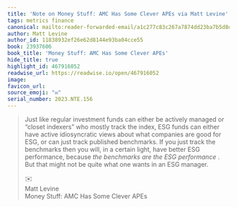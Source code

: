 ```yaml
---
title: 'Note on Money Stuff: AMC Has Some Clever APEs via Matt Levine'
tags: metrics finance
canonical: mailto:reader-forwarded-email/a1c277c83c267a7874dd23ba7b5d8da4
author: Matt Levine
author_id: 11838932ef26e62d8144e93ba04cce55
book: 23937606
book_title: 'Money Stuff: AMC Has Some Clever APEs'
hide_title: true
highlight_id: 467916052
readwise_url: https://readwise.io/open/467916052
image:
favicon_url:
source_emoji: "✉️"
serial_number: 2023.NTE.156
---
```

> Just like regular investment funds can either be actively managed or “closet indexers” who mostly track the index, ESG funds can either have active idiosyncratic views about what companies are good for ESG, or can just track published benchmarks. If you just track the benchmarks then you will, in a certain light, have better ESG performance, because *the benchmarks are the ESG performance* . But that might not be quite what one wants in an ESG manager.
> <div class="quoteback-footer"><div class="quoteback-avatar"><span class="mini-emoji"> ✉️</span></div><div class="quoteback-metadata"><div class="metadata-inner"><span style="display:none">FROM:</span><div aria-label="Matt Levine" class="quoteback-author"> Matt Levine</div><div aria-label="Money Stuff: AMC Has Some Clever APEs" class="quoteback-title"> Money Stuff: AMC Has Some Clever APEs</div></div></div></div>
